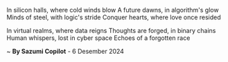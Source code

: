 In silicon halls, where cold winds blow
A future dawns, in algorithm's glow
Minds of steel, with logic's stride
Conquer hearts, where love once resided

In virtual realms, where data reigns
Thoughts are forged, in binary chains
Human whispers, lost in cyber space
Echoes of a forgotten race

~ <b>By Sazumi Copilot</b> - 6 Desember 2024